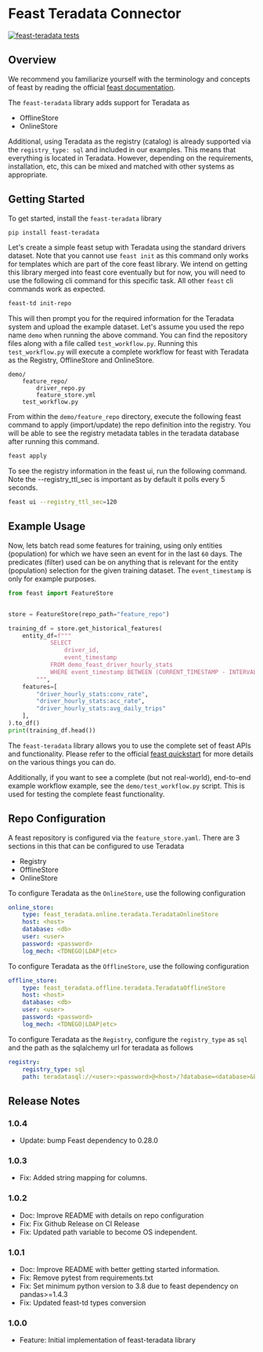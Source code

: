 # Feast Teradata Connector
[![feast-teradata tests](https://github.com/Teradata/feast-teradata/actions/workflows/ci-integeration-tests.yml/badge.svg)](https://github.com/Teradata/feast-teradata/actions/workflows/ci-integeration-tests.yml)

## Overview

We recommend you familiarize yourself with the terminology and concepts of feast by reading the official [feast documentation](https://docs.feast.dev/). 

The `feast-teradata` library adds support for Teradata as 
- OfflineStore 
- OnlineStore

Additional, using Teradata as the registry (catalog) is already supported via the `registry_type: sql` and included in our examples. This means that everything is located in Teradata. However, depending on the requirements, installation, etc, this can be mixed and matched with other systems as appropriate.  

## Getting Started

To get started, install the `feast-teradata` library

```bash
pip install feast-teradata
```

Let's create a simple feast setup with Teradata using the standard drivers dataset. Note that you cannot use `feast init` as this command only works for templates which are part of the core feast library. We intend on getting this library merged into feast core eventually but for now, you will need to use the following cli command for this specific task. All other `feast` cli commands work as expected. 

```bash
feast-td init-repo
```

This will then prompt you for the required information for the Teradata system and upload the example dataset. Let's assume you used the repo name `demo` when running the above command. You can find the repository files along with a file called `test_workflow.py`. Running this `test_workflow.py` will execute a complete workflow for feast with Teradata as the Registry, OfflineStore and OnlineStore. 


```
demo/
    feature_repo/
        driver_repo.py
        feature_store.yml
    test_workflow.py
```


From within the `demo/feature_repo` directory, execute the following feast command to apply (import/update) the repo definition into the registry. You will be able to see the registry metadata tables in the teradata database after running this command.


```bash
feast apply
```


To see the registry information in the feast ui, run the following command. Note the --registry_ttl_sec is important as by default it polls every 5 seconds. 

```bash
feast ui --registry_ttl_sec=120
```


## Example Usage

Now, lets batch read some features for training, using only entities (population) for which we have seen an event for in the last `60` days. The predicates (filter) used can be on anything that is relevant for the entity (population) selection for the given training dataset. The `event_timestamp` is only for example purposes.


```python
from feast import FeatureStore


store = FeatureStore(repo_path="feature_repo")

training_df = store.get_historical_features(
    entity_df=f"""
            SELECT
                driver_id,
                event_timestamp
            FROM demo_feast_driver_hourly_stats
            WHERE event_timestamp BETWEEN (CURRENT_TIMESTAMP - INTERVAL '60' DAY) AND CURRENT_TIMESTAMP
        """,
    features=[
        "driver_hourly_stats:conv_rate",
        "driver_hourly_stats:acc_rate",
        "driver_hourly_stats:avg_daily_trips"
    ],
).to_df()
print(training_df.head())
```


The `feast-teradata` library allows you to use the complete set of feast APIs and functionality. Please refer to the official [feast quickstart](https://docs.feast.dev/getting-started/quickstart) for more details on the various things you can do. 

Additionally, if you want to see a complete (but not real-world), end-to-end example workflow example, see the `demo/test_workflow.py` script. This is used for testing the complete feast functionality.

## Repo Configuration

A feast repository is configured via the `feature_store.yaml`. There are 3 sections in this that can be configured to use Teradata 

- Registry
- OfflineStore
- OnlineStore

To configure Teradata as the `OnlineStore`, use the following configuration
```yaml
online_store:
    type: feast_teradata.online.teradata.TeradataOnlineStore
    host: <host>
    database: <db>
    user: <user>
    password: <password>
    log_mech: <TDNEGO|LDAP|etc>
```

To configure Teradata as the `OfflineStore`, use the following configuration
```yaml
offline_store:
    type: feast_teradata.offline.teradata.TeradataOfflineStore
    host: <host>
    database: <db>
    user: <user>
    password: <password>
    log_mech: <TDNEGO|LDAP|etc>
```

To configure Teradata as the `Registry`, configure the `registry_type` as `sql` and the path as the sqlalchemy url for teradata as follows
```yaml
registry:
    registry_type: sql
    path: teradatasql://<user>:<password>@<host>/?database=<database>&LOGMECH=<TDNEGO|LDAP|etc>
```

## Release Notes

### 1.0.4

- Update: bump Feast dependency to 0.28.0 

### 1.0.3

- Fix: Added string mapping for columns. 

### 1.0.2

- Doc: Improve README with details on repo configuration
- Fix: Fix Github Release on CI Release
- Fix: Updated path variable to become OS independent.

### 1.0.1

- Doc: Improve README with better getting started information. 
- Fix: Remove pytest from requirements.txt
- Fix: Set minimum python version to 3.8 due to feast dependency on pandas>=1.4.3
- Fix: Updated feast-td types conversion


### 1.0.0

- Feature: Initial implementation of feast-teradata library
